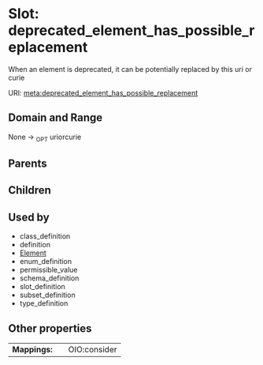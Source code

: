 
# Slot: deprecated_element_has_possible_replacement


When an element is deprecated, it can be potentially replaced by this uri or curie

URI: [meta:deprecated_element_has_possible_replacement](https://w3id.org/biolink/biolinkml/meta/deprecated_element_has_possible_replacement)


## Domain and Range

None ->  <sub>OPT</sub> uriorcurie

## Parents


## Children


## Used by

 * class_definition
 * definition
 * [Element](Element.md)
 * enum_definition
 * permissible_value
 * schema_definition
 * slot_definition
 * subset_definition
 * type_definition

## Other properties

|  |  |  |
| --- | --- | --- |
| **Mappings:** | | OIO:consider |

